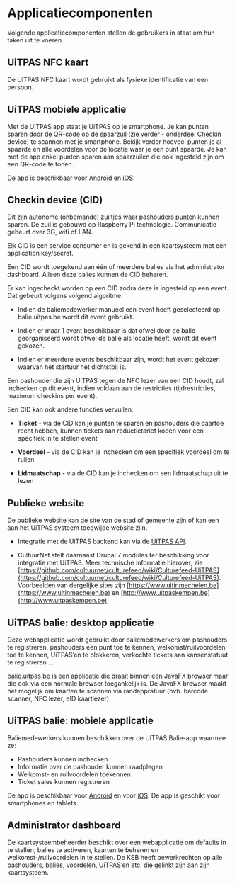 ---
---


# Applicatiecomponenten

Volgende applicatiecomponenten stellen de gebruikers in staat om hun taken uit te voeren.

## UiTPAS NFC kaart

De UiTPAS NFC kaart wordt gebruikt als fysieke identificatie van een persoon.

## UiTPAS mobiele applicatie

Met de UiTPAS app staat je UiTPAS op je smartphone. Je kan punten sparen door de QR-code op de spaarzuil (zie verder - onderdeel Checkin device) te scannen met je smartphone. Bekijk verder hoeveel punten je al spaarde en alle voordelen voor de locatie waar je een punt spaarde. Je kan met de app enkel punten sparen aan spaarzuilen die ook ingesteld zijn om een QR-code te tonen. 

De app is beschikbaar voor [Android](https://play.google.com/store/apps/details?id=be.cultuurnet.uitpasapp) en [iOS](https://itunes.apple.com/us/app/uitpas/id1249270326?ls=1&mt=8).

## Checkin device (CID)

Dit zijn autonome (onbemande) zuiltjes waar pashouders punten kunnen sparen. De zuil is gebouwd op Raspberry Pi technologie. Communicatie gebeurt over 3G, wifi of LAN.

Elk CID is een service consumer en is gekend in een kaartsysteem met een application key/secret.

Een CID wordt toegekend aan één of meerdere balies via het administrator dashboard. Alleen deze balies kunnen de CID beheren.

Er kan ingecheckt worden op een CID zodra deze is ingesteld op een event. Dat gebeurt volgens volgend algoritme:

* Indien de baliemedewerker manueel een event heeft geselecteerd op balie.uitpas.be wordt dit event gebruikt.

* Indien er maar 1 event beschikbaar is dat ofwel door de balie georganiseerd wordt ofwel de balie als locatie heeft, wordt dit event gekozen.

* Indien er meerdere events beschikbaar zijn, wordt het event gekozen waarvan het startuur het dichtstbij is.

Een pashouder die zijn UiTPAS tegen de NFC lezer van een CID houdt, zal inchecken op dit event, indien voldaan aan de restricties (tijdrestricties, maximum checkins per event).

Een CID kan ook andere functies vervullen:
* **Ticket** - via de CID kan je punten te sparen en pashouders die daartoe recht hebben, kunnen tickets aan reductietarief kopen voor een specifiek in te stellen event

* **Voordeel** - via de CID kan je inchecken om een specifiek voordeel om te ruilen

* **Lidmaatschap** - via de CID kan je inchecken om een lidmaatschap uit te lezen

## Publieke website

De publieke website kan de site van de stad of gemeente zijn of kan een aan het UiTPAS systeem toegwijde website zijn. 

* Integratie met de UiTPAS backend kan via de [UiTPAS API](http://www.uitid.be/uitid/apidoc/uitpas-api.html).

* CultuurNet stelt daarnaast Drupal 7 modules ter beschikking voor integratie met UiTPAS. Meer technische informatie hierover, zie [https://github.com/cultuurnet/culturefeed/wiki/Culturefeed-UiTPAS](https://github.com/cultuurnet/culturefeed/wiki/Culturefeed-UiTPAS). Voorbeelden van dergelijke sites zijn [https://www.uitinmechelen.be](https://www.uitinmechelen.be) en [http://www.uitpaskempen.be](http://www.uitpaskempen.be).

## UiTPAS balie: desktop applicatie

Deze webapplicatie wordt gebruikt door baliemedewerkers om pashouders te registreren, pashouders een punt toe te kennen, welkomst/ruilvoordelen toe te kennen, UiTPAS’en te blokkeren, verkochte tickets aan kansenstatuut te registreren ...

[balie.uitpas.be](balie.uitpas.be) is een applicatie die draait binnen een JavaFX browser maar die ook via een normale browser toegankelijk is. De JavaFX browser maakt het mogelijk om kaarten te scannen via randappratuur (bvb. barcode scanner, NFC lezer, eID kaartlezer).

## UiTPAS balie: mobiele applicatie

Baliemedewerkers kunnen beschikken over de UiTPAS Balie-app waarmee ze:
* Pashouders kunnen inchecken
* Informatie over de pashouder kunnen raadplegen
* Welkomst- en ruilvoordelen toekennen
* Ticket sales kunnen registreren

De app is beschikbaar voor [Android](https://play.google.com/store/apps/details?id=be.cultuurnet.uitpasmobile) en voor [iOS](https://itunes.apple.com/be/app/uitpas-balie/id1117438672?mt=8). De app is geschikt voor smartphones en tablets.

## Administrator dashboard

De kaartsysteembeheerder beschikt over een webapplicatie om defaults in te stellen, balies te activeren, kaarten te beheren en welkomst-/ruilvoordelen in te stellen. De KSB heeft bewerkrechten op alle pashouders, balies, voordelen, UiTPAS’en etc. die gelinkt zijn aan zijn kaartsysteem.
